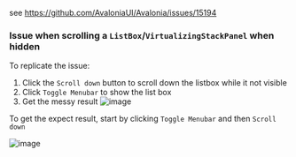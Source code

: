 see https://github.com/AvaloniaUI/Avalonia/issues/15194
### Issue when scrolling a `ListBox`/`VirtualizingStackPanel` when hidden
To replicate the issue:
1. Click the `Scroll down` button to scroll down the listbox while it not visible
2. Click `Toggle Menubar` to show the list box
3. Get the messy result
![image](https://github.com/BobLd/VirtualizingStackPanelDuplicatesIssue/assets/38405645/e7f5a065-93fa-43d5-842c-f007c3bcb4b9)

To get the expect result, start by clicking `Toggle Menubar` and then `Scroll down`

![image](https://github.com/BobLd/VirtualizingStackPanelDuplicatesIssue/assets/38405645/3d85594e-5d1c-46c4-bb10-0dbe66d83ff3)
